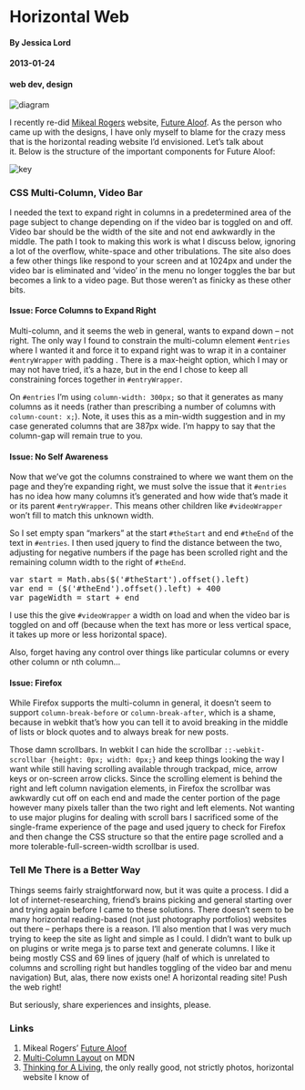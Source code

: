 # Horizontal Web
#### By Jessica Lord
#### 2013-01-24
#### web dev, design

![diagram](http://jlord.s3.amazonaws.com/wp-content/uploads/horiz-diagram1.png)

I recently re-did <a title="Mikeal Rogers" href="http://twitter.com/mikeal" target="_blank">Mikeal Rogers</a> website, <a title="Future Aloof, Mikeal Rogers" href="http://www.futurealoof.com" target="_blank">Future Aloof</a>. As the person who came up with the designs, I have only myself to blame for the crazy mess that is the horizontal reading website I&#8217;d envisioned. Let&#8217;s talk about it. Below is the structure of the important components for Future Aloof:  
<!--more-->

![key](http://jlord.s3.amazonaws.com/wp-content/uploads/horiz-key.png)

### CSS Multi-Column, Video Bar

I needed the text to expand right in columns in a predetermined area of the page subject to change depending on if the video bar is toggled on and off. Video bar should be the width of the site and not end awkwardly in the middle. The path I took to making this work is what I discuss below, ignoring a lot of the overflow, white-space and other tribulations. The site also does a few other things like respond to your screen and at 1024px and under the video bar is eliminated and &#8216;video&#8217; in the menu no longer toggles the bar but becomes a link to a video page. But those weren&#8217;t as finicky as these other bits.

#### Issue: Force Columns to Expand Right

Multi-column, and it seems the web in general, wants to expand down &#8211; not right. The only way I found to constrain the multi-column element `#entries` where I wanted it and force it to expand right was to wrap it in a container `#entryWrapper` with padding . There is a max-height option, which I may or may not have tried, it&#8217;s a haze, but in the end I chose to keep all constraining forces together in `#entryWrapper`.

On `#entries` I&#8217;m using `column-width: 300px;` so that it generates as many columns as it needs (rather than prescribing a number of columns with `column-count: x;`). Note, it uses this as a min-width suggestion and in my case generated columns that are 387px wide. I&#8217;m happy to say that the column-gap will remain true to you.

#### Issue: No Self Awareness

Now that we&#8217;ve got the columns constrained to where we want them on the page and they&#8217;re expanding right, we must solve the issue that it `#entries` has no idea how many columns it&#8217;s generated and how wide that&#8217;s made it or its parent `#entryWrapper`. This means other children like `#videoWrapper` won&#8217;t fill to match this unknown width.

So I set empty span &#8220;markers&#8221; at the start `#theStart` and end `#theEnd` of the text in `#entries`. I then used jquery to find the distance between the two, adjusting for negative numbers if the page has been scrolled right and the remaining column width to the right of `#theEnd`.

<pre>var start = Math.abs($('#theStart').offset().left)
var end = ($('#theEnd').offset().left) + 400
var pageWidth = start + end</pre>

I use this the give `#videoWrapper` a width on load and when the video bar is toggled on and off (because when the text has more or less vertical space, it takes up more or less horizontal space).

Also, forget having any control over things like particular columns or every other column or nth column&#8230;

#### Issue: Firefox

While Firefox supports the multi-column in general, it doesn&#8217;t seem to support `column-break-before` or `column-break-after`, which is a shame, because in webkit that&#8217;s how you can tell it to avoid breaking in the middle of lists or block quotes and to always break for new posts.

Those damn scrollbars. In webkit I can hide the scrollbar `::-webkit-scrollbar {height: 0px; width: 0px;}` and keep things looking the way I want while still having scrolling available through trackpad, mice, arrow keys or on-screen arrow clicks. Since the scrolling element is behind the right and left column navigation elements, in Firefox the scrollbar was awkwardly cut off on each end and made the center portion of the page however many pixels taller than the two right and left elements. Not wanting to use major plugins for dealing with scroll bars I sacrificed some of the single-frame experience of the page and used jquery to check for Firefox and then change the CSS structure so that the entire page scrolled and a more tolerable-full-screen-width scrollbar is used.

### Tell Me There is a Better Way

Things seems fairly straightforward now, but it was quite a process. I did a lot of internet-researching, friend&#8217;s brains picking and general starting over and trying again before I came to these solutions. There doesn&#8217;t seem to be many horizontal reading-based (not just photography portfolios) websites out there &#8211; perhaps there is a reason. I&#8217;ll also mention that I was very much trying to keep the site as light and simple as I could. I didn&#8217;t want to bulk up on plugins or write mega js to parse text and generate columns. I like it being mostly CSS and 69 lines of jquery (half of which is unrelated to columns and scrolling right but handles toggling of the video bar and menu navigation) But, alas, there now exists one! A horizontal reading site! Push the web right!

But seriously, share experiences and insights, please.

<div id="sources">
  <h3>
    Links
  </h3>
  
  <ol>
    <li>
      Mikeal Rogers&#8217; <a title="Future Aloof" href="http://www.futurealoof.com" target="_blank">Future Aloof</a>
    </li>
    <li>
      <a title="Multi-Column Layout on MDN" href="https://developer.mozilla.org/en-US/docs/CSS/Using_CSS_multi-column_layouts" target="_blank">Multi-Column Layout</a> on MDN
    </li>
    <li>
      <a title="Thinking for a Living" href="http://www.thinkingforaliving.org/" target="_blank">Thinking for A Living</a>, the only really good, not strictly photos, horizontal website I know of
    </li>
  </ol>
</div>